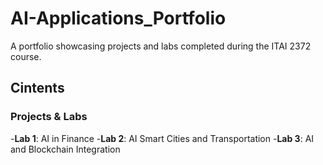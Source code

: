 # AI-Applications_Portfolio
A portfolio showcasing projects and labs completed during the ITAI 2372 course.
## Cintents

### Projects & Labs
-**Lab 1**: AI in Finance
-**Lab 2**: AI Smart Cities and Transportation
-**Lab 3**: AI and Blockchain Integration
